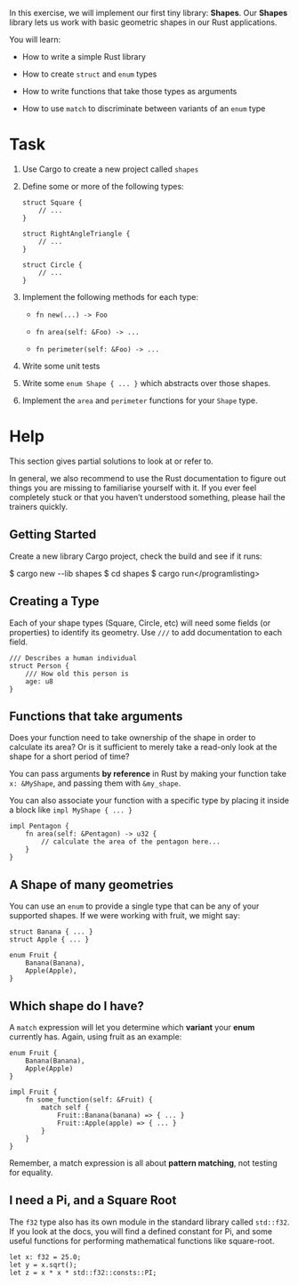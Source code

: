 In this exercise, we will implement our first tiny library: **Shapes**.
Our **Shapes** library lets us work with basic geometric shapes in our
Rust applications.

You will learn:

-   How to write a simple Rust library

-   How to create `struct` and `enum` types

-   How to write functions that take those types as arguments

-   How to use `match` to discriminate between variants of an `enum`
    type

Task
====

1.  Use Cargo to create a new project called `shapes`

2.  Define some or more of the following types:

        struct Square {
            // ...
        }

        struct RightAngleTriangle {
            // ...
        }

        struct Circle {
            // ...
        }

3.  Implement the following methods for each type:

    -   `fn new(...) -> Foo`

    -   `fn area(self: &Foo) -> ...`

    -   `fn perimeter(self: &Foo) -> ...`

4.  Write some unit tests

5.  Write some `enum Shape { ... }` which abstracts over those shapes.

6.  Implement the `area` and `perimeter` functions for your `Shape`
    type.

Help
====

This section gives partial solutions to look at or refer to.

In general, we also recommend to use the Rust documentation to figure
out things you are missing to familiarise yourself with it. If you ever
feel completely stuck or that you haven’t understood something, please
hail the trainers quickly.

Getting Started
---------------

Create a new library Cargo project, check the build and see if it runs:

$ cargo new --lib shapes $ cd shapes $ cargo run&lt;/programlisting&gt;

Creating a Type
---------------

Each of your shape types (Square, Circle, etc) will need some fields (or
properties) to identify its geometry. Use `///` to add documentation to
each field.

    /// Describes a human individual
    struct Person {
        /// How old this person is
        age: u8
    }

Functions that take arguments
-----------------------------

Does your function need to take ownership of the shape in order to
calculate its area? Or is it sufficient to merely take a read-only look
at the shape for a short period of time?

You can pass arguments **by reference** in Rust by making your function
take `x: &MyShape`, and passing them with `&my_shape`.

You can also associate your function with a specific type by placing it
inside a block like `impl MyShape { ... }`

    impl Pentagon {
        fn area(self: &Pentagon) -> u32 {
            // calculate the area of the pentagon here...
        }
    }

A Shape of many geometries
--------------------------

You can use an `enum` to provide a single type that can be any of your
supported shapes. If we were working with fruit, we might say:

    struct Banana { ... }
    struct Apple { ... }

    enum Fruit {
        Banana(Banana),
        Apple(Apple),
    }

Which shape do I have?
----------------------

A `match` expression will let you determine which **variant** your
**enum** currently has. Again, using fruit as an example:

    enum Fruit {
        Banana(Banana),
        Apple(Apple)
    }

    impl Fruit {
        fn some_function(self: &Fruit) {
            match self {
                Fruit::Banana(banana) => { ... }
                Fruit::Apple(apple) => { ... }
            }
        }
    }

Remember, a match expression is all about **pattern matching**, not
testing for equality.

I need a Pi, and a Square Root
------------------------------

The `f32` type also has its own module in the standard library called
`std::f32`. If you look at the docs, you will find a defined constant
for Pi, and some useful functions for performing mathematical functions
like square-root.

    let x: f32 = 25.0;
    let y = x.sqrt();
    let z = x * x * std::f32::consts::PI;

